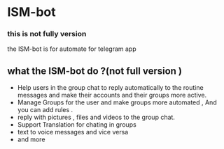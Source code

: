 # ISM-bot
### this is not fully version 
the ISM-bot is for automate for telegram app

## what the ISM-bot do ?(not full version )

- Help users in the group chat to reply automatically to the routine messages and make their accounts and their groups more active.
- Manage Groups for the user and make groups more automated , And you can add rules .
- reply with pictures , files and videos to the group chat.
- Support Translation for chating in groups
- text to voice messages and vice versa
- and more
